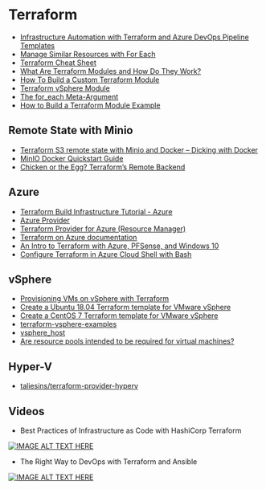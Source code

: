 # Terraform

- [Infrastructure Automation with Terraform and Azure DevOps Pipeline Templates](https://cloudskills.io/blog/terraform-azure-devops?__s=vqubz5hb9jcpjdkkgpxe)
- [Manage Similar Resources with For Each](https://learn.hashicorp.com/tutorials/terraform/for-each)
- [Terraform Cheat Sheet](https://www.techbeatly.com/terraform-cheat-sheet/)
- [What Are Terraform Modules and How Do They Work?](https://www.freecodecamp.org/news/terraform-modules-explained/)
- [How To Build a Custom Terraform Module](https://www.digitalocean.com/community/tutorials/how-to-build-a-custom-terraform-module)
- [Terraform vSphere Module](https://registry.terraform.io/modules/Terraform-VMWare-Modules/vm/vsphere/latest)
- [The for_each Meta-Argument](https://www.terraform.io/language/meta-arguments/for_each)
- [How to Build a Terraform Module Example](https://adamtheautomator.com/terraform-module-example/)

## Remote State with Minio

- [Terraform S3 remote state with Minio and Docker – Dicking with Docker](https://dickingwithdocker.com/2019/02/terraform-s3-remote-state-with-minio-and-docker/)
- [MinIO Docker Quickstart Guide](https://docs.min.io/docs/minio-docker-quickstart-guide.html)
- [Chicken or the Egg? Terraform’s Remote Backend](https://www.monterail.com/blog/chicken-or-egg-terraforms-remote-backend)

## Azure

- [Terraform Build Infrastructure Tutorial - Azure](https://learn.hashicorp.com/tutorials/terraform/azure-build?in=terraform/azure-get-started)
- [Azure Provider](https://registry.terraform.io/providers/hashicorp/azurerm/latest/docs)
- [Terraform Provider for Azure (Resource Manager)](https://github.com/terraform-providers/terraform-provider-azurerm)
- [Terraform on Azure documentation](https://docs.microsoft.com/en-us/azure/developer/terraform/)
- [An Intro to Terraform with Azure, PFSense, and Windows 10](https://fortynorthsecurity.com/blog/an-intro-to-terraform-with-azure-pfsense-and-windows-10/)
- [Configure Terraform in Azure Cloud Shell with Bash](https://learn.microsoft.com/en-us/azure/developer/terraform/get-started-cloud-shell-bash?tabs=bash)

## vSphere

- [Provisioning VMs on vSphere with Terraform](https://wjloh.me/sddc/Terraform-vSphere-IaC/)
- [Create a Ubuntu 18.04 Terraform template for VMware vSphere](https://blog.inkubate.io/create-a-ubuntu-18-04-terraform-template-for-vmware-vsphere/)
- [Create a CentOS 7 Terraform template for VMware vSphere](https://blog.inkubate.io/create-a-centos-7-terraform-template-for-vmware-vsphere/amp/)
- [terraform-vsphere-examples](https://github.com/diodonfrost/terraform-vsphere-examples)
- [vsphere_host](https://registry.terraform.io/providers/hashicorp/vsphere/latest/docs/data-sources/host)
- [Are resource pools intended to be required for virtual machines?](https://github.com/hashicorp/terraform-provider-vsphere/issues/262)

## Hyper-V

- [taliesins/terraform-provider-hyperv](https://github.com/taliesins/terraform-provider-hyperv)

## Videos

- Best Practices of Infrastructure as Code with HashiCorp Terraform

[![IMAGE ALT TEXT HERE](http://img.youtube.com/vi/T56lZb7WNLc/default.jpg)](https://www.youtube.com/watch?v=T56lZb7WNLc&feature=youtu.be)

- The Right Way to DevOps with Terraform and Ansible

[![IMAGE ALT TEXT HERE](http://img.youtube.com/vi/AsPIKWF1y_M/default.jpg)](https://www.youtube.com/watch?v=AsPIKWF1y_ME)
